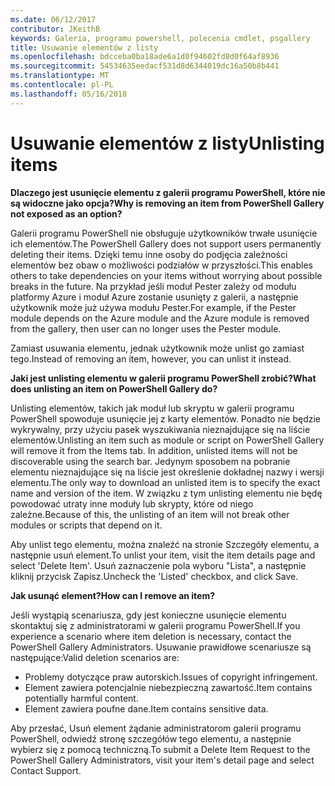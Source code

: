 ```yaml
---
ms.date: 06/12/2017
contributor: JKeithB
keywords: Galeria, programu powershell, polecenia cmdlet, psgallery
title: Usuwanie elementów z listy
ms.openlocfilehash: bdcceba0ba18ade6a1d0f94602fd8d0f64af8936
ms.sourcegitcommit: 54534635eedacf531d8d6344019dc16a50b8b441
ms.translationtype: MT
ms.contentlocale: pl-PL
ms.lasthandoff: 05/16/2018
---
```

# <a name="unlisting-items"></a><span data-ttu-id="92ab4-103">Usuwanie elementów z listy</span><span class="sxs-lookup"><span data-stu-id="92ab4-103">Unlisting items</span></span>

<span data-ttu-id="92ab4-104">**Dlaczego jest usunięcie elementu z galerii programu PowerShell, które nie są widoczne jako opcja?**</span><span class="sxs-lookup"><span data-stu-id="92ab4-104">**Why is removing an item from PowerShell Gallery not exposed as an option?**</span></span>

<span data-ttu-id="92ab4-105">Galerii programu PowerShell nie obsługuje użytkowników trwałe usunięcie ich elementów.</span><span class="sxs-lookup"><span data-stu-id="92ab4-105">The PowerShell Gallery does not support users permanently deleting their items.</span></span>
<span data-ttu-id="92ab4-106">Dzięki temu inne osoby do podjęcia zależności elementów bez obaw o możliwości podziałów w przyszłości.</span><span class="sxs-lookup"><span data-stu-id="92ab4-106">This enables others to take dependencies on your items without worrying about possible breaks in the future.</span></span>
<span data-ttu-id="92ab4-107">Na przykład jeśli moduł Pester zależy od modułu platformy Azure i moduł Azure zostanie usunięty z galerii, a następnie użytkownik może już używa modułu Pester.</span><span class="sxs-lookup"><span data-stu-id="92ab4-107">For example, if the Pester module depends on the Azure module and the Azure module is removed from the gallery, then user can no longer uses the Pester module.</span></span>

<span data-ttu-id="92ab4-108">Zamiast usuwania elementu, jednak użytkownik może unlist go zamiast tego.</span><span class="sxs-lookup"><span data-stu-id="92ab4-108">Instead of removing an item, however, you can unlist it instead.</span></span>

<span data-ttu-id="92ab4-109">**Jaki jest unlisting elementu w galerii programu PowerShell zrobić?**</span><span class="sxs-lookup"><span data-stu-id="92ab4-109">**What does unlisting an item on PowerShell Gallery do?**</span></span>

<span data-ttu-id="92ab4-110">Unlisting elementów, takich jak moduł lub skryptu w galerii programu PowerShell spowoduje usunięcie jej z karty elementów. Ponadto nie będzie wykrywalny, przy użyciu pasek wyszukiwania nieznajdujące się na liście elementów.</span><span class="sxs-lookup"><span data-stu-id="92ab4-110">Unlisting an item such as module or script on PowerShell Gallery will remove it from the Items tab. In addition, unlisted items will not be discoverable using the search bar.</span></span>
<span data-ttu-id="92ab4-111">Jedynym sposobem na pobranie elementu nieznajdujące się na liście jest określenie dokładnej nazwy i wersji elementu.</span><span class="sxs-lookup"><span data-stu-id="92ab4-111">The only way to download an unlisted item is to specify the exact name and version of the item.</span></span>
<span data-ttu-id="92ab4-112">W związku z tym unlisting elementu nie będę powodować utraty inne moduły lub skrypty, które od niego zależne.</span><span class="sxs-lookup"><span data-stu-id="92ab4-112">Because of this, the unlisting of an item will not break other modules or scripts that depend on it.</span></span>

<span data-ttu-id="92ab4-113">Aby unlist tego elementu, można znaleźć na stronie Szczegóły elementu, a następnie usuń element.</span><span class="sxs-lookup"><span data-stu-id="92ab4-113">To unlist your item, visit the item details page and select 'Delete Item'.</span></span> <span data-ttu-id="92ab4-114">Usuń zaznaczenie pola wyboru "Lista", a następnie kliknij przycisk Zapisz.</span><span class="sxs-lookup"><span data-stu-id="92ab4-114">Uncheck the 'Listed' checkbox, and click Save.</span></span>

<span data-ttu-id="92ab4-115">**Jak usunąć element?**</span><span class="sxs-lookup"><span data-stu-id="92ab4-115">**How can I remove an item?**</span></span>

<span data-ttu-id="92ab4-116">Jeśli wystąpią scenariusza, gdy jest konieczne usunięcie elementu skontaktuj się z administratorami w galerii programu PowerShell.</span><span class="sxs-lookup"><span data-stu-id="92ab4-116">If you experience a scenario where item deletion is necessary, contact the PowerShell Gallery Administrators.</span></span>
<span data-ttu-id="92ab4-117">Usuwanie prawidłowe scenariusze są następujące:</span><span class="sxs-lookup"><span data-stu-id="92ab4-117">Valid deletion scenarios are:</span></span>
- <span data-ttu-id="92ab4-118">Problemy dotyczące praw autorskich.</span><span class="sxs-lookup"><span data-stu-id="92ab4-118">Issues of copyright infringement.</span></span>
- <span data-ttu-id="92ab4-119">Element zawiera potencjalnie niebezpieczną zawartość.</span><span class="sxs-lookup"><span data-stu-id="92ab4-119">Item contains potentially harmful content.</span></span>
- <span data-ttu-id="92ab4-120">Element zawiera poufne dane.</span><span class="sxs-lookup"><span data-stu-id="92ab4-120">Item contains sensitive data.</span></span>

<span data-ttu-id="92ab4-121">Aby przesłać, Usuń element żądanie administratorom galerii programu PowerShell, odwiedź stronę szczegółów tego elementu, a następnie wybierz się z pomocą techniczną.</span><span class="sxs-lookup"><span data-stu-id="92ab4-121">To submit a Delete Item Request to the PowerShell Gallery Administrators, visit your item's detail page and select Contact Support.</span></span>